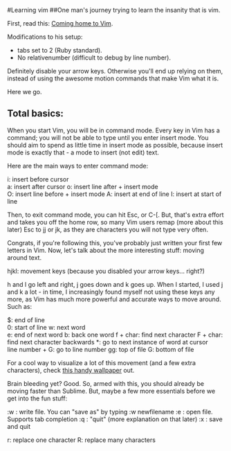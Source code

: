 #Learning vim
##One man's journey trying to learn the insanity that is vim.

First, read this: [Coming home to Vim](http://stevelosh.com/blog/2010/09/coming-home-to-vim/).  

Modifications to his setup: 
* tabs set to 2 (Ruby standard).  
* No relativenumber (difficult to debug by line number).

Definitely disable your arrow keys. Otherwise you'll end up relying on them,
instead of using the awesome motion commands that make Vim what it is.

Here we go.  

Total basics:
------------

When you start Vim, you will be in command mode. Every key in Vim has
a command; you will not be able to type until you enter insert mode. You should
aim to spend as little time in insert mode as possible, because insert mode is
exactly that - a mode to insert (not edit) text.

Here are the main ways to enter command mode:

i: insert before cursor  
a: insert after cursor
o: insert line after + insert mode  
O: insert line before + insert mode
A: insert at end of line
I: insert at start of line

Then, to exit command mode, you can hit Esc, or C-\[. But, that's extra effort
and takes you off the home row, so many Vim users remap (more about this later)
Esc to jj or jk, as they are characters you will not type very often. 

Congrats, if you're following this, you've probably just written your first few
letters in Vim. Now, let's talk about the more interesting stuff: moving around
text.

hjkl: movement keys (because you disabled your arrow keys... right?)

h and l go left and right, j goes down and k goes up. When I started, I used
j and k a lot - in time, I increasingly found myself not using these keys any
more, as Vim has much more powerful and accurate ways to move around. Such as:

$: end of line  
0: start of line
w: next word  
e: end of next word
b: back one word
f + char: find next character
F + char: find next character backwards
\*: go to next instance of word at cursor  
line number + G: go to line number
gg: top of file
G: bottom of file

For a cool way to visualize a lot of this movement (and a few extra
characters), check [this handy
wallpaper](http://inside.github.io/vim-presentation/images/vim-move-shortcuts.png) out.

Brain bleeding yet? Good. So, armed with this, you should already be moving
faster than Sublime. But, maybe a few more essentials before we get into the
fun stuff:

:w : write file. You can "save as" by typing :w newfilename
:e : open file. Supports tab completion
:q : "quit" (more explanation on that later)
:x : save and quit


r: replace one character
R: replace many characters


